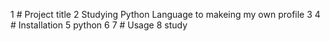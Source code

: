 1 # Project title
2  Studying Python Language to makeing my own profile
3
4 #  Installation
5 python
6
7 #  Usage
8  study
